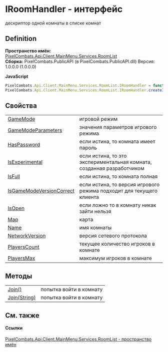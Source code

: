 # IRoomHandler - интерфейс


дескриптор одной комнаты в списке комнат



## Definition
**Пространство имён:** <a href="ae7ef404-1be2-4da8-5f79-9ca48b77858c">PixelCombats.Api.Client.MainMenu.Services.RoomList</a>  
**Сборка:** PixelCombats.PublicAPI (в PixelCombats.PublicAPI.dll) Версия: 1.0.0.0 (1.0.0.0)

**JavaScript**
``` JavaScript
PixelCombats.Api.Client.MainMenu.Services.RoomList.IRoomHandler = function();
PixelCombats.Api.Client.MainMenu.Services.RoomList.IRoomHandler.createInterface('PixelCombats.Api.Client.MainMenu.Services.RoomList.IRoomHandler');
```



## Свойства
<table>
<tr>
<td><a href="7b1534c9-5281-d0b9-cc9a-f140ddf2b142">GameMode</a></td>
<td>игровой режим</td></tr>
<tr>
<td><a href="5b6f3572-4df7-53c2-1233-7b02abd314c1">GameModeParameters</a></td>
<td>значения параметров игрового режима</td></tr>
<tr>
<td><a href="54fdae6c-a90c-c685-fb19-3f23f9d012f3">HasPassword</a></td>
<td>если истина, то комната имеет пароль</td></tr>
<tr>
<td><a href="a79ec203-75f4-b57b-3667-12b53d96cbf3">IsExperimental</a></td>
<td>если истина, то это экспериментальная комната, созданная разработчиком</td></tr>
<tr>
<td><a href="cb15c3ed-3ee0-837e-f9f2-6c0d8338f3d9">IsFull</a></td>
<td>если истина, то комната полная</td></tr>
<tr>
<td><a href="09f55a27-7924-0361-0dc8-b18f673cf9fb">IsGameModeVersionCorrect</a></td>
<td>если истина, то версия игрового режима подходит для текущего клиента</td></tr>
<tr>
<td><a href="0c3d0ebd-fe9b-d8b5-9c68-a378781cfb78">IsOpen</a></td>
<td>если ложно то в комнату никак зайти нельзя</td></tr>
<tr>
<td><a href="4795577b-c9fe-b0ce-b848-923c91abe029">Map</a></td>
<td>карта</td></tr>
<tr>
<td><a href="6e811149-a8f1-2620-b632-9209c69254b9">Name</a></td>
<td>имя комнаты</td></tr>
<tr>
<td><a href="9967296f-ecd8-a4c7-b4ba-c0b58b373fbe">NetworkVersion</a></td>
<td>версия сетевого протокола</td></tr>
<tr>
<td><a href="f4251eeb-0490-972f-072b-04caa1ad25f0">PlayersCount</a></td>
<td>текущее количество игроков в комнате</td></tr>
<tr>
<td><a href="9b64571b-d287-285d-fcfb-07c578ff9395">PlayersMax</a></td>
<td>максимум игроков в комнате</td></tr>
</table>

## Методы
<table>
<tr>
<td><a href="9832b31c-0ca4-ecdf-0ca1-6cd9db12fb01">Join()</a></td>
<td>попытка войти в комнату</td></tr>
<tr>
<td><a href="099fd86e-3bb2-66d7-c06a-5a14c5d01bc5">Join(String)</a></td>
<td>попытка войти в комнату</td></tr>
</table>

## См. также


#### Ссылки
<a href="ae7ef404-1be2-4da8-5f79-9ca48b77858c">PixelCombats.Api.Client.MainMenu.Services.RoomList - пространство имён</a>  
